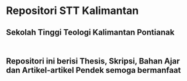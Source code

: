 # Repositori STT Kalimantan
<h2>Sekolah Tinggi Teologi Kalimantan Pontianak<h2/><br/> 
Repositori ini berisi Thesis, Skripsi, Bahan Ajar dan Artikel-artikel Pendek semoga bermanfaat  
